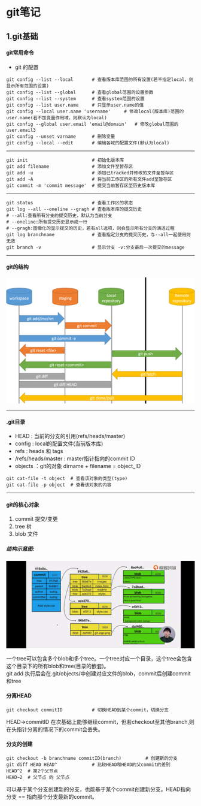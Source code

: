 # git笔记
## 1.git基础
#### git常用命令

* git 的配置
```shell
git config --list --local       # 查看版本库范围的所有设置(若不指定local，则显示所有范围的设置)
git config --list --global      # 查看global范围的设置参数
git config --list --system      # 查看system范围的设置
git config --list user.name     # 只显示user.name的值
git config --local user.name 'username'     # 修改local(版本库)范围的user.name(若不加变量作用域，则默认为local)
git config --global user.email 'email@domain'   # 修改global范围的user.email3
git config --unset varname      # 删除变量
git config --local --edit       # 编辑各域的配置文件(默认为local)
```
---

```shell
git init                        # 初始化版本库
git add filename                # 添加文件至暂存区
git add -u                      # 添加已tracked并修改的文件至暂存区
git add -A                      # 将当前工作区的所有文件add至暂存区
git commit -m 'commit message'  # 提交当前暂存区至历史版本库
```
---
```shell
git status                      # 查看工作区的状态
git log --all --oneline --gragh # 查看版本库的提交历史 
# --all:查看所有分支的提交历史，默认为当前分支 
# --oneline:所有提交历史显示成一行 
# --gragh:图像化的显示提交的历史，若有all选项，则会显示所有分支的演进过程
git log branchname              # 查看指定分支的提交历史，与--all一起使用则无效
git branch -v                   # 显示分支 -v:分支最后一次提交的message
```
---
#### git的结构

![git-operations](git-operations.png)

---
#### .git目录
* HEAD : 当前的分支的引用(refs/heads/master)
* config : local的配置文件(当前版本库)
* refs : heads 和 tags 
* /refs/heads/master : master指针指向的commit ID
* objects ：git的对象  dirname + filename = object_ID

```shell
git cat-file -t object  # 查看该对象的类型(type)    
git cat-file -p object  # 查看该对象的内容
```
---
#### git的核心对象
1. commit   提交/变更
2. tree     树
3. blob     文件
##### 结构示意图:
![commit-tree-blob](commit-tree-blob.png)

一个tree可以包含多个blob和多个tree。一个tree对应一个目录，这个tree会包含这个目录下的所有blob和tree(目录的嵌套)。  
git add 执行后会在.git/objects/中创建对应文件的blob，commit后创建commit和tree

#### 分离HEAD
```shell
git checkout commitID           # 切换HEAD到某个commit，切换分支
```
HEAD->commitID
在次基础上能够继续commit，但若checkout至其他branch,则在头指针分离的情况下的commit会丢失。
#### 分支的创建
```shell
git checkout -b branchname commitID(branch)         # 创建新的分支
git diff HEAD HEAD^             # 比较HEAD和HEAD的父commit的差别
HEAD^2  # 第2个父节点
HEAD~2  # 父节点 的 父节点
```
可以基于某个分支创建新的分支，也能基于某个commit创建新分支。HEAD指向分支 == 指向那个分支最新的commit。